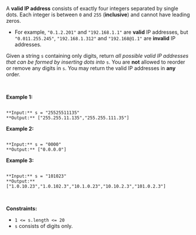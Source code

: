 A **valid IP address** consists of exactly four integers separated by single dots. Each integer is between `0` and `255` (**inclusive**) and cannot have leading zeros.


* For example, `"0.1.2.201"` and `"192.168.1.1"` are **valid** IP addresses, but `"0.011.255.245"`, `"192.168.1.312"` and `"192.168@1.1"` are **invalid** IP addresses.


Given a string `s` containing only digits, return *all possible valid IP addresses that can be formed by inserting dots into* `s`. You are **not** allowed to reorder or remove any digits in `s`. You may return the valid IP addresses in **any** order.


 


**Example 1:**



```

**Input:** s = "25525511135"
**Output:** ["255.255.11.135","255.255.111.35"]

```

**Example 2:**



```

**Input:** s = "0000"
**Output:** ["0.0.0.0"]

```

**Example 3:**



```

**Input:** s = "101023"
**Output:** ["1.0.10.23","1.0.102.3","10.1.0.23","10.10.2.3","101.0.2.3"]

```

 


**Constraints:**


* `1 <= s.length <= 20`
* `s` consists of digits only.


